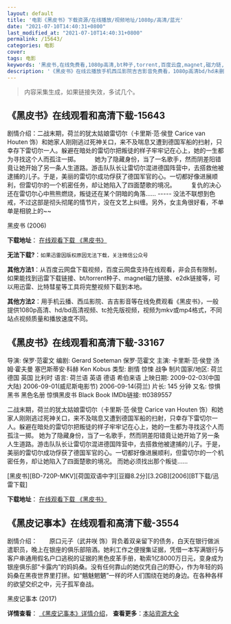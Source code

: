 ```yaml
---
layout: default
title: '电影《黑皮书》下载资源/在线播放/视频地址/1080p/高清/蓝光'
date: "2021-07-10T14:40:31+0800"
last_modified_at: "2021-07-10T14:40:31+0800"
permalink: /15643/
categories: 电影
cover:
tags: 电影
keywords: '黑皮书,在线免费看,1080p高清,bt种子,torrent,百度云盘,magnet,磁力链,迅雷下载资源'
description: '《黑皮书》在线云播放手机西瓜影院吉吉影音免费看，1080p高清bd/hd未删减完整版和tc抢先枪版，mkv/mp4格式，附带bt/torrent种子、magnet/磁力链、百度云盘、网盘资源迅雷下载链接'
---
```


>内容采集生成，如果链接失效，多试几个。


## 《黑皮书》在线观看和高清下载-15643

剧情介绍：二战末期，荷兰的犹太姑娘雷切尔（卡里斯·范·侯登 Carice van Houten 饰）和她家人刚刚逃过死神关口，来不及喘息又遭到德国军船的扫射，只幸存下雷切尔一人。躲避在暗处的雷切尔把叛徒的样子牢牢记在心上，她的一生都为寻找这个人而孤注一掷。  　　她为了隐藏身份，当了一名歌手，然而阴差阳错竟让她开始了另一条人生道路。游击队队长让雷切尔混进德国阵营中，去搭救他被逮捕的儿子。于是，美丽的雷切尔成功俘获了德国军官的心。一切都好像进展顺利，但雷切尔的一个机密任务，却让她陷入了四面楚歌的境况。  　　复仇的决心还在雷切尔心中熊熊燃烧，叛徒还在某个阴暗的角落…… ----- 没法不联想到色戒，不过这部是彻头彻尾的情节片，没在文艺上纠缠。另外，女主角很好看，不单单是相貌上的~~


黑皮书 (2006)

**下载地址**： [在线观看下载 《黑皮书》](https://www.btbtdy.me/btdy/dy4489.html) 


**无法下载?**：`如果迅雷因版权原因无法下载，关注微信公众号 `

**其他方法1**：从百度云网盘下载视频，百度云网盘支持在线观看，非会员有限制，如果能找到迅雷下载链接、bt/torrent种子、magnet磁力链接、e2dk链接等，可以用迅雷、比特彗星等工具将完整视频下载到本地。

**其他方法2**：用手机云播、西瓜影院、吉吉影音等在线免费观看《黑皮书》，一般提供1080p高清、hd/bd高清视频、tc抢先版视频，视频为mkv或mp4格式，不同站点视频质量和播放速度不同。


## 《黑皮书》在线观看和高清下载-33167

导演: 保罗·范霍文 编剧: Gerard Soeteman 保罗·范霍文 主演: 卡里斯·范·侯登 汤姆·霍夫曼 塞巴斯蒂安·科赫 Ken Kobus 类型: 剧情 惊悚 战争 制片国家/地区: 荷兰 德国 英国 比利时 语言: 荷兰语 英语 德语 希伯来语 上映日期: 2009-02-03(中国大陆) 2006-09-01(威尼斯电影节) 2006-09-14(荷兰) 片长: 145 分钟 又名: 惊惧黑书 黑色名册 惊惧黑皮书 Black Book IMDb链接: tt0389557

二战末期，荷兰的犹太姑娘雷切尔（卡里斯·范·侯登 Carice van Houten 饰）和她家人刚刚逃过死神关口，来不及喘息又遭到德国军船的扫射，只幸存下雷切尔一人。躲避在暗处的雷切尔把叛徒的样子牢牢记在心上，她的一生都为寻找这个人而孤注一掷。 她为了隐藏身份，当了一名歌手，然而阴差阳错竟让她开始了另一条人生道路。游击队队长让雷切尔混进德国阵营中，去搭救他被逮捕的儿子。于是，美丽的雷切尔成功俘获了德国军官的心。一切都好像进展顺利，但雷切尔的一个机密任务，却让她陷入了四面楚歌的境况。 而她必须找出那个叛徒……


[黑皮书][BD-720P-MKV][荷国双语中字][豆瓣8.2分][3.2GB][2006][BT下载/迅雷下载]

**下载地址**： [在线观看下载 《黑皮书》](https://www.btdx8.com/torrent/zwartboek_2006.html) 


## 《黑皮记事本》在线观看和高清下载-3554

剧情介绍：　　原口元子（武井咲 饰）背负着双亲留下的债务，白天在银行做派遣职员，晚上在银座的俱乐部陪酒。她利工作之便搜集证据，凭借一本写满银行与客户串通用假名户口逃税的证据的黑色皮革手册，勒索1亿8000万日元，变身成为银座俱乐部“卡露内”的妈妈桑。没有任何靠山的她仅凭自己的野心，作为年轻的妈妈桑在黑夜世界里打拼。如“魑魅魍魉”一样的坏人们围绕在她的身边。在各种各样的欲望交织之中，元子孤军奋战。


黑皮记事本 (2017)

**详情查看**： [《黑皮记事本》详情介绍](/movie/3554/)， **查看更多**：[本站资源大全](/movie/t/all/)

